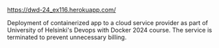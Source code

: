https://dwd-24_ex116.herokuapp.com/

Deployment of containerized app to a cloud service provider as part of University of Helsinki's Devops with Docker 2024 course. The service is terminated to prevent unnecessary billing.